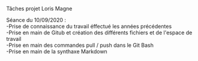 Tâches projet Loris Magne

Séance du 10/09/2020 :  
-Prise de connaissance du travail éffectué les années précédentes  
-Prise en main de Gitub et création des différents fichiers et de l'espace de travail  
-Prise en main des commandes pull / push dans le Git Bash  
-Prise en main de la synthaxe Markdown
